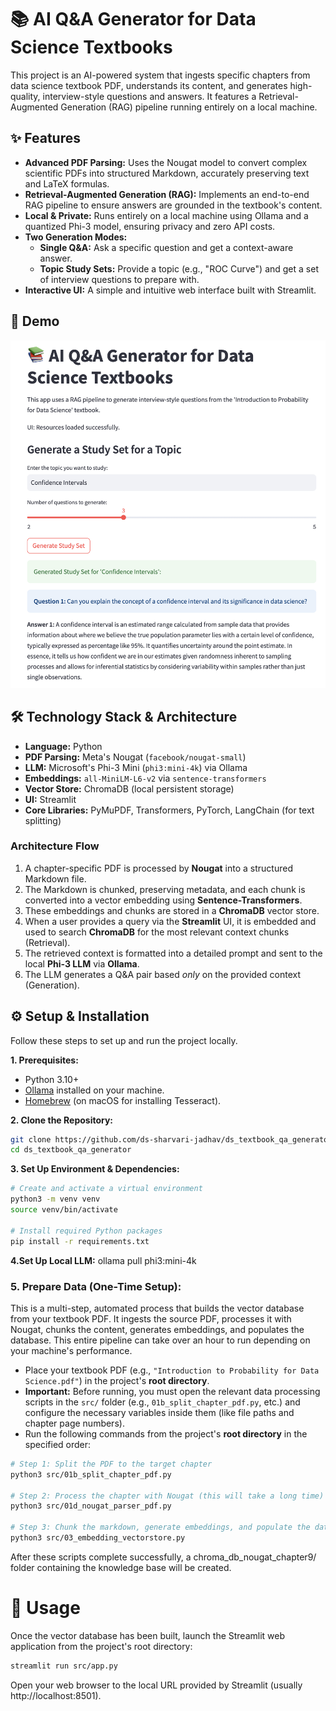 # 📚 AI Q&A Generator for Data Science Textbooks

This project is an AI-powered system that ingests specific chapters from data science textbook PDF, understands its content, and generates high-quality, interview-style questions and answers. It features a Retrieval-Augmented Generation (RAG) pipeline running entirely on a local machine.

## ✨ Features

- **Advanced PDF Parsing:** Uses the Nougat model to convert complex scientific PDFs into structured Markdown, accurately preserving text and LaTeX formulas.
- **Retrieval-Augmented Generation (RAG):** Implements an end-to-end RAG pipeline to ensure answers are grounded in the textbook's content.
- **Local & Private:** Runs entirely on a local machine using Ollama and a quantized Phi-3 model, ensuring privacy and zero API costs.
- **Two Generation Modes:**
  - **Single Q&A:** Ask a specific question and get a context-aware answer.
  - **Topic Study Sets:** Provide a topic (e.g., "ROC Curve") and get a set of interview questions to prepare with.
- **Interactive UI:** A simple and intuitive web interface built with Streamlit.

## 🚀 Demo

![Application Demo](./src/assets/app-demo.png)

## 🛠️ Technology Stack & Architecture

- **Language:** Python
- **PDF Parsing:** Meta's Nougat (`facebook/nougat-small`)
- **LLM:** Microsoft's Phi-3 Mini (`phi3:mini-4k`) via Ollama
- **Embeddings:** `all-MiniLM-L6-v2` via `sentence-transformers`
- **Vector Store:** ChromaDB (local persistent storage)
- **UI:** Streamlit
- **Core Libraries:** PyMuPDF, Transformers, PyTorch, LangChain (for text splitting)

### Architecture Flow
1.  A chapter-specific PDF is processed by **Nougat** into a structured Markdown file.
2.  The Markdown is chunked, preserving metadata, and each chunk is converted into a vector embedding using **Sentence-Transformers**.
3.  These embeddings and chunks are stored in a **ChromaDB** vector store.
4.  When a user provides a query via the **Streamlit** UI, it is embedded and used to search **ChromaDB** for the most relevant context chunks (Retrieval).
5.  The retrieved context is formatted into a detailed prompt and sent to the local **Phi-3 LLM** via **Ollama**.
6.  The LLM generates a Q&A pair based *only* on the provided context (Generation).

## ⚙️ Setup & Installation

Follow these steps to set up and run the project locally.

**1. Prerequisites:**
- Python 3.10+
- [Ollama](https://ollama.ai/) installed on your machine.
- [Homebrew](https://brew.sh/) (on macOS for installing Tesseract).

**2. Clone the Repository:**
```bash
git clone https://github.com/ds-sharvari-jadhav/ds_textbook_qa_generator.git
cd ds_textbook_qa_generator
```

**3. Set Up Environment & Dependencies:**
```bash
# Create and activate a virtual environment
python3 -m venv venv
source venv/bin/activate

# Install required Python packages
pip install -r requirements.txt
```

**4.Set Up Local LLM:**
ollama pull phi3:mini-4k

### 5. Prepare Data (One-Time Setup):

This is a multi-step, automated process that builds the vector database from your textbook PDF. It ingests the source PDF, processes it with Nougat, chunks the content, generates embeddings, and populates the database. This entire pipeline can take over an hour to run depending on your machine's performance.

-   Place your textbook PDF (e.g., `"Introduction to Probability for Data Science.pdf"`) in the project's **root directory**.
-   **Important:** Before running, you must open the relevant data processing scripts in the `src/` folder (e.g., `01b_split_chapter_pdf.py`, etc.) and configure the necessary variables inside them (like file paths and chapter page numbers).
-   Run the following commands from the project's **root directory** in the specified order:

```bash
# Step 1: Split the PDF to the target chapter
python3 src/01b_split_chapter_pdf.py

# Step 2: Process the chapter with Nougat (this will take a long time)
python3 src/01d_nougat_parser_pdf.py

# Step 3: Chunk the markdown, generate embeddings, and populate the database
python3 src/03_embedding_vectorstore.py
```
After these scripts complete successfully, a chroma_db_nougat_chapter9/ folder containing the knowledge base will be created.

# 🚀 Usage
Once the vector database has been built, launch the Streamlit web application from the project's root directory:
```bash
streamlit run src/app.py
```
Open your web browser to the local URL provided by Streamlit (usually http://localhost:8501).
